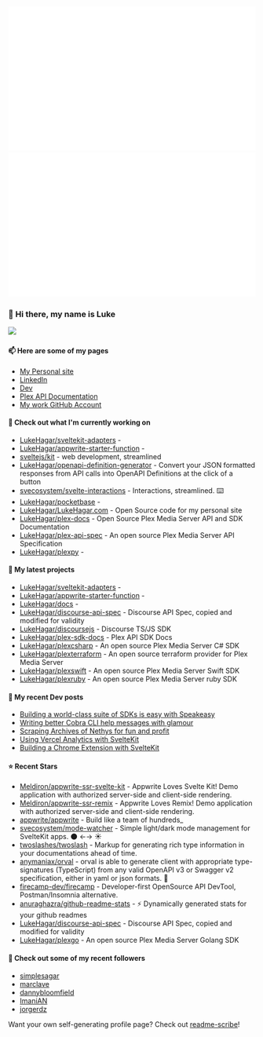 <div align="center">
   <img src="https://raw.githubusercontent.com/lukehagar/github-stats/master/generated/overview.svg#gh-dark-mode-only">
   <img src="https://raw.githubusercontent.com/luke-hagar-sp/github-stats/master/generated/overview.svg#gh-dark-mode-only">
</div>

### 👋 Hi there, my name is Luke

<a href="https://hits.seeyoufarm.com"><img src="https://hits.seeyoufarm.com/api/count/incr/badge.svg?url=https%3A%2F%2Fgithub.com%2Flukehagar1212%2Fhit-counter&count_bg=%2384A1FF&title_bg=%23445DD3&icon=mocha.svg&icon_color=%23E7E7E7&title=Views&edge_flat=false"/></a>

#### 📫 Here are some of my pages
- [My Personal site](https://lukehagar.com/)
- [LinkedIn](https://www.linkedin.com/in/lukehagar/)
- [Dev](https://dev.to/lukehagar)
- [Plex API Documentation](https://plexapi.dev)
- [My work GitHub Account](https://github.com/luke-hagar-sp)

#### 👷 Check out what I'm currently working on

- [LukeHagar/sveltekit-adapters](https://github.com/LukeHagar/sveltekit-adapters) - 
- [LukeHagar/appwrite-starter-function](https://github.com/LukeHagar/appwrite-starter-function) - 
- [sveltejs/kit](https://github.com/sveltejs/kit) - web development, streamlined
- [LukeHagar/openapi-definition-generator](https://github.com/LukeHagar/openapi-definition-generator) - Convert your JSON formatted responses from API calls into OpenAPI Definitions at the click of a button
- [svecosystem/svelte-interactions](https://github.com/svecosystem/svelte-interactions) - Interactions, streamlined. ⌨️
- [LukeHagar/pocketbase](https://github.com/LukeHagar/pocketbase) - 
- [LukeHagar/LukeHagar.com](https://github.com/LukeHagar/LukeHagar.com) - Open Source code for my personal site
- [LukeHagar/plex-docs](https://github.com/LukeHagar/plex-docs) - Open Source Plex Media Server API and SDK Documentation
- [LukeHagar/plex-api-spec](https://github.com/LukeHagar/plex-api-spec) - An open source Plex Media Server API Specification
- [LukeHagar/plexpy](https://github.com/LukeHagar/plexpy) - 

#### 🌱 My latest projects

- [LukeHagar/sveltekit-adapters](https://github.com/LukeHagar/sveltekit-adapters) - 
- [LukeHagar/appwrite-starter-function](https://github.com/LukeHagar/appwrite-starter-function) - 
- [LukeHagar/docs](https://github.com/LukeHagar/docs) - 
- [LukeHagar/discourse-api-spec](https://github.com/LukeHagar/discourse-api-spec) - Discourse API Spec, copied and modified for validity
- [LukeHagar/discoursejs](https://github.com/LukeHagar/discoursejs) - Discourse TS/JS SDK
- [LukeHagar/plex-sdk-docs](https://github.com/LukeHagar/plex-sdk-docs) - Plex API SDK Docs
- [LukeHagar/plexcsharp](https://github.com/LukeHagar/plexcsharp) - An open source Plex Media Server C# SDK
- [LukeHagar/plexterraform](https://github.com/LukeHagar/plexterraform) - An open source terraform provider for Plex Media Server
- [LukeHagar/plexswift](https://github.com/LukeHagar/plexswift) - An open source Plex Media Server Swift SDK
- [LukeHagar/plexruby](https://github.com/LukeHagar/plexruby) - An open source Plex Media Server ruby SDK

#### 📜 My recent Dev posts

- [Building a world-class suite of SDKs is easy with Speakeasy](https://dev.to/lukehagar/building-a-world-class-suite-of-sdks-is-easy-with-speakeasy-37ba)
- [Writing better Cobra CLI help messages with glamour](https://dev.to/lukehagar/writing-better-cobra-cli-help-messages-with-glamour-1525)
- [Scraping Archives of Nethys for fun and profit](https://dev.to/lukehagar/scraping-archives-of-nethys-for-fun-and-profit-3ll3)
- [Using Vercel Analytics with SvelteKit](https://dev.to/lukehagar/using-vercel-analytics-with-sveltekit-381j)
- [Building a Chrome Extension with SvelteKit](https://dev.to/lukehagar/building-a-chrome-extension-with-sveltekit-3kb)

#### ⭐ Recent Stars

- [Meldiron/appwrite-ssr-svelte-kit](https://github.com/Meldiron/appwrite-ssr-svelte-kit) - Appwrite Loves Svelte Kit! Demo application with authorized server-side and client-side rendering.
- [Meldiron/appwrite-ssr-remix](https://github.com/Meldiron/appwrite-ssr-remix) - Appwrite Loves Remix! Demo application with authorized server-side and client-side rendering.
- [appwrite/appwrite](https://github.com/appwrite/appwrite) - Build like a team of hundreds_
- [svecosystem/mode-watcher](https://github.com/svecosystem/mode-watcher) - Simple light/dark mode management for SvelteKit apps. 🌑 ←→ ☀️
- [twoslashes/twoslash](https://github.com/twoslashes/twoslash) - Markup for generating rich type information in your documentations ahead of time.
- [anymaniax/orval](https://github.com/anymaniax/orval) - orval is able to generate client with appropriate type-signatures (TypeScript) from any valid OpenAPI v3 or Swagger v2 specification, either in yaml or json formats. 🍺
- [firecamp-dev/firecamp](https://github.com/firecamp-dev/firecamp) - Developer-first OpenSource API DevTool, Postman/Insomnia alternative.
- [anuraghazra/github-readme-stats](https://github.com/anuraghazra/github-readme-stats) - :zap: Dynamically generated stats for your github readmes
- [LukeHagar/discourse-api-spec](https://github.com/LukeHagar/discourse-api-spec) - Discourse API Spec, copied and modified for validity
- [LukeHagar/plexgo](https://github.com/LukeHagar/plexgo) - An open source Plex Media Server Golang SDK

#### 👯 Check out some of my recent followers

- [simplesagar](https://github.com/simplesagar)
- [marclave](https://github.com/marclave)
- [dannybloomfield](https://github.com/dannybloomfield)
- [ImaniAN](https://github.com/ImaniAN)
- [jorgerdz](https://github.com/jorgerdz)

Want your own self-generating profile page? Check out [readme-scribe](https://github.com/muesli/readme-scribe)!


